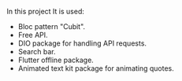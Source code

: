 In this project It is used:
 - Bloc pattern "Cubit".
 - Free API.
 - DIO package for handling API requests.
 - Search bar.
 - Flutter offline package.
 - Animated text kit package for animating quotes.
